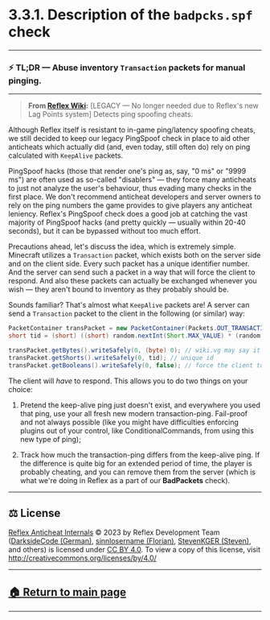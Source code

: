 # 3.3.1. Description of the `badpcks.spf` check

---
### ⚡️ TL;DR — Abuse inventory `Transaction` packets for manual pinging.
---




> **From [Reflex Wiki][reflex-wiki]:** [LEGACY — No longer needed due to Reflex's new Lag Points system] Detects ping spoofing cheats.






Although Reflex itself is resistant to in-game ping/latency spoofing cheats, we still decided to keep our legacy PingSpoof check in place to aid other anticheats which actually did (and, even today, still often do) rely on ping calculated with `KeepAlive` packets. 

PingSpoof hacks (those that render one's ping as, say, "0 ms" or "9999 ms") are often used as so-called "disablers" — they force many anticheats to just not analyze the user's behaviour, thus evading many checks in the first place. We don't recommend anticheat developers and server owners to rely on the ping numbers the game provides to give players any anticheat leniency. Reflex's PingSpoof check does a good job at catching the vast majority of PingSpoof hacks (and pretty quickly — usually within 20-40 seconds), but it can be bypassed without too much effort.

Precautions ahead, let's discuss the idea, which is extremely simple. Minecraft utilizes a `Transaction` packet, which exists both on the server side and on the client side. Every such packet has a unique identifier number. And the server can send such a packet in a way that will force the client to respond. And also these packets can actually be exchanged whenever you wish — they aren't bound to inventory as they probably should be.

Sounds familiar? That's almost what `KeepAlive` packets are! A server can send a `Transaction` packet to the client in the following (or similar) way:

```java
PacketContainer transPacket = new PacketContainer(Packets.OUT_TRANSACTION);
short tid = (short) ((short) random.nextInt(Short.MAX_VALUE) * (random.nextBoolean() ? 1 : -1));

transPacket.getBytes().writeSafely(0, (byte) 0); // wiki.vg may say it's "int" -- don't listen, it's "byte"
transPacket.getShorts().writeSafely(0, tid); // unique id
transPacket.getBooleans().writeSafely(0, false); // force the client to respond ("don't ignore")
```

The client will *have* to respond. This allows you to do two things on your choice:

1. Pretend the keep-alive ping just doesn't exist, and everywhere you used that ping, use your all fresh new modern transaction-ping. Fail-proof and not always possible (like you might have difficulties enforcing plugins out of your control, like ConditionalCommands, from using this new type of ping);

2. Track how much the transaction-ping differs from the keep-alive ping. If the difference is quite big for an extended period of time, the player is probably cheating, and you can remove them from the server (which is what we're doing in Reflex as a part of our **BadPackets** check).






---

## ⚖️ License

[Reflex Anticheat Internals][reflex-anticheat-internals] © 2023 by Reflex Development Team ([DarksideCode (German)][dev-german], [sinnlosername (Florian)][dev-florian], [StevenKGER (Steven)][dev-steven], and others) is licensed under [CC BY 4.0][license]. To view a copy of this license, visit http://creativecommons.org/licenses/by/4.0/

[license]: http://creativecommons.org/licenses/by/4.0

[reflex-anticheat-internals]: https://github.com/MeGysssTaa/reflex-anticheat-internals

[dev-german]: https://github.com/MeGysssTaa

[dev-florian]: https://github.com/sinnlosername

[dev-steven]: https://github.com/StevenKGER

---

## [🏠 Return to main page][reflex-anticheat-internals]

---








[reflex-wiki]: https://github.com/MeGysssTaa/ReflexIssueTracker/wiki

